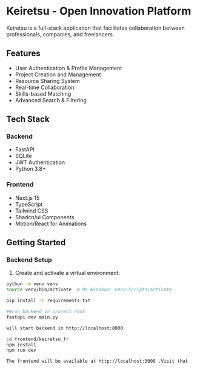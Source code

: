 # Keiretsu - Open Innovation Platform

Keiretsu is a full-stack application that facilitates collaboration between professionals, companies, and freelancers.


## Features

- User Authentication & Profile Management
- Project Creation and Management
- Resource Sharing System
- Real-time Collaboration
- Skills-based Matching
- Advanced Search & Filtering

## Tech Stack

### Backend
- FastAPI
- SQLite
- JWT Authentication
- Python 3.8+

### Frontend
- Next.js 15 
- TypeScript
- Tailwind CSS
- Shadcn/ui Components
- Motion/React for Animations

## Getting Started

### Backend Setup

1. Create and activate a virtual environment:
```bash
python -m venv venv
source venv/bin/activate  # On Windows: venv\Scripts\activate

pip install -r requirements.txt

##run backend in project root 
fastapi dev main.py

will start backend in http://localhost:8000

cd frontend/keiretsu_fr
npm install
npm run dev

The frontend will be available at http://localhost:3000 .Visit that 
